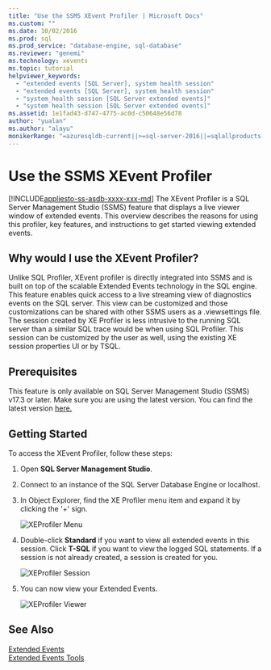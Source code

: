 ```yaml
---
title: "Use the SSMS XEvent Profiler | Microsoft Docs"
ms.custom: ""
ms.date: 10/02/2016
ms.prod: sql
ms.prod_service: "database-engine, sql-database"
ms.reviewer: "genemi"
ms.technology: xevents
ms.topic: tutorial
helpviewer_keywords: 
  - "extended events [SQL Server], system health session"
  - "extended events [SQL Server], system_health session"
  - "system_health session [SQL Server extended events]"
  - "system health session [SQL Server extended events]"
ms.assetid: 1e1fad43-d747-4775-ac0d-c50648e56d78
author: "yualan"
ms.author: "alayu"
monikerRange: "=azuresqldb-current||>=sql-server-2016||=sqlallproducts-allversions||>=sql-server-linux-2017||=azuresqldb-mi-current"
---
```

# Use the SSMS XEvent Profiler

[!INCLUDE[appliesto-ss-asdb-xxxx-xxx-md](../../includes/appliesto-ss-asdb-xxxx-xxx-md.md)]
The XEvent Profiler is a SQL Server Management Studio (SSMS) feature that displays a live viewer window of extended events. This overview describes the reasons for using this profiler, key features, and instructions to get started viewing extended events.

## Why would I use the XEvent Profiler?
Unlike SQL Profiler, XEvent profiler is directly integrated into SSMS and is built on top of the scalable Extended Events technology in the SQL engine. This feature enables quick access to a live streaming view of diagnostics events on the SQL server. This view can be customized and those customizations can be shared with other SSMS users as a .viewsettings file. The session created by XE Profiler is less intrusive to the running SQL server than a similar SQL trace would be when using SQL Profiler. This session can be customized by the user as well, using the existing XE session properties UI or by TSQL.

## Prerequisites
This feature is only available on SQL Server Management Studio (SSMS) v17.3 or later. Make sure you are using the latest version. You can find the latest version [here.](https://docs.microsoft.com/sql/ssms/download-sql-server-management-studio-ssms)

## <a id="getting-started"></a>Getting Started
To access the XEvent Profiler, follow these steps:

1. Open **SQL Server Management Studio**.

2. Connect to an instance of the SQL Server Database Engine or localhost.

3. In Object Explorer, find the XE Profiler menu item and expand it by clicking the '+' sign.

   ![XEProfiler Menu](media/xevents-xe-profiler-menu.png)

4. Double-click **Standard** if you want to view all extended events in this session. Click **T-SQL** if you want to view the logged SQL statements. If a session is not already created, a session is created for you.

   ![XEProfiler Session](media/xevents-xe-profiler-start-session.png)

5. You can now view your Extended Events.

   ![XEProfiler Viewer](media/xevents-xe-profiler-start-viewer.png)

## See Also
[Extended Events](../../relational-databases/extended-events/extended-events.md)  
[Extended Events Tools](../../relational-databases/extended-events/extended-events-tools.md)  
  
  
